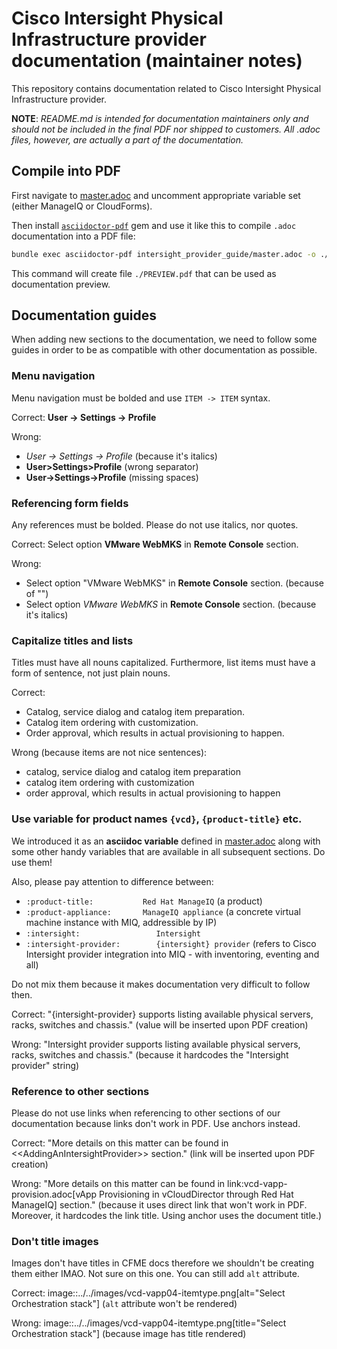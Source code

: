 # Cisco Intersight Physical Infrastructure provider documentation (maintainer notes)

This repository contains documentation related to Cisco Intersight Physical Infrastructure  provider.

**NOTE**: *README.md is intended for documentation maintainers only and should
not be included in the final PDF nor shipped to customers. All .adoc files,
however, are actually a part of the documentation.*

## Compile into PDF
First navigate to [master.adoc](./intersight_provider_guide/master.adoc) and uncomment
appropriate variable set (either ManageIQ or CloudForms).

Then install [`asciidoctor-pdf`](https://asciidoctor.org/docs/asciidoctor-pdf)
gem and use it like this to compile `.adoc` documentation into a PDF file:

```bash
bundle exec asciidoctor-pdf intersight_provider_guide/master.adoc -o ./PREVIEW.pdf
```

This command will create file `./PREVIEW.pdf` that can be used as documentation
preview.

## Documentation guides
When adding new sections to the documentation, we need to follow some guides in
order to be as compatible with other documentation as possible.

### Menu navigation
Menu navigation must be bolded and use `ITEM -> ITEM` syntax.

Correct: **User -> Settings -> Profile**

Wrong:

- *User -> Settings -> Profile* (because it's italics)
- **User>Settings>Profile** (wrong separator)
- **User->Settings->Profile** (missing spaces)

### Referencing form fields
Any references must be bolded. Please do not use italics, nor quotes.

Correct: Select option **VMware WebMKS** in **Remote Console** section.

Wrong:

- Select option "VMware WebMKS" in **Remote Console** section. (because of "")
- Select option *VMware WebMKS* in **Remote Console** section. (because it's italics)

### Capitalize titles and lists
Titles must have all nouns capitalized. Furthermore, list items must have a form
of sentence, not just plain nouns.

Correct:
- Catalog, service dialog and catalog item preparation.
- Catalog item ordering with customization.
- Order approval, which results in actual provisioning to happen.

Wrong (because items are not nice sentences):
- catalog, service dialog and catalog item preparation
- catalog item ordering with customization
- order approval, which results in actual provisioning to happen

### Use variable for product names `{vcd}`, `{product-title}` etc.
We introduced it as an **asciidoc variable** defined in
[master.adoc](intersight_provider_guide/master.adoc) along with some other handy variables
that are available in all subsequent sections. Do use them!

Also, please pay attention to difference between:

- `:product-title:           Red Hat ManageIQ` (a product)
- `:product-appliance:       ManageIQ appliance` (a concrete virtual machine instance with MIQ, addressible by IP)
- `:intersight:                 Intersight` 
- `:intersight-provider:        {intersight} provider` (refers to Cisco Intersight provider integration into MIQ - with inventoring, eventing and all)

Do not mix them because it makes documentation very difficult to follow then.

Correct: "{intersight-provider} supports listing available physical servers, racks, switches and chassis." 
(value will be inserted upon PDF creation)

Wrong: "Intersight provider supports listing available physical servers, racks, switches and chassis."
(because it hardcodes the "Intersight provider" string)

### Reference to other sections
Please do not use links when referencing to other sections of our documentation because links don't work in PDF. Use anchors instead.

Correct: "More details on this matter can be found in \<\<AddingAnIntersightProvider\>\> section."
(link will be inserted upon PDF creation)

Wrong: "More details on this matter can be found in link:vcd-vapp-provision.adoc[vApp Provisioning in vCloudDirector through Red Hat ManageIQ] section."
(because it uses direct link that won't work in PDF. Moreover, it hardcodes the link title. Using anchor uses
the document title.)

### Don't title images
Images don't have titles in CFME docs therefore we shouldn't be creating them either IMAO. Not sure on this
one. You can still add `alt` attribute.

Correct: image::../../images/vcd-vapp04-itemtype.png[alt="Select Orchestration stack"]
(`alt` attribute won't be rendered)

Wrong: image::../../images/vcd-vapp04-itemtype.png[title="Select Orchestration stack"]
(because image has title rendered)